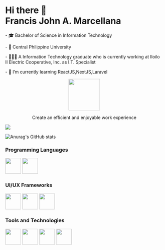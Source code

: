 <h1>Hi there 👋 
<br>Francis John A. Marcellana</h1>
<p>- 🎓 Bachelor of Science in Information Technology</p>
<p>- 🏢 Central Philippine University</p>
<p>- 👨🏻‍💻 A Information Technology graduate who is currently working at Iloilo II Electric Cooperative, Inc. as I.T. Specialist<p/>
<p>- 🌱 I’m currently learning ReactJS,NextJS,Laravel</p>

<p align="center">
  <a href="https://ant.design">
    <img width="100" src="https://gw.alipayobjects.com/zos/rmsportal/KDpgvguMpGfqaHPjicRK.svg">
  </a>
</p>
<p align="center">Create an efficient and enjoyable work experience</p>

![](https://gw.alipayobjects.com/mdn/rms_08e378/afts/img/A*zx7LTI_ECSAAAAAAAAAAAABkARQnAQ)


![Anurag's GitHub stats](https://github-readme-stats.vercel.app/api?username=francis&theme=algolia&show_icons=true)

<h3>Programming Languages</h3>
<p>
  
  <a href="https://upload.wikimedia.org/wikipedia/commons/a/a7/React-icon.svg" target="_blank"><img src="https://upload.wikimedia.org/wikipedia/commons/a/a7/React-icon.svg" height="50"></a>
   <a href="https://upload.wikimedia.org/wikipedia/commons/thumb/9/99/Unofficial_JavaScript_logo_2.svg/512px-Unofficial_JavaScript_logo_2.svg.png" target="_blank"><img src="https://upload.wikimedia.org/wikipedia/commons/thumb/9/99/Unofficial_JavaScript_logo_2.svg/512px-Unofficial_JavaScript_logo_2.svg.png" height="50"></a>
</p>
<h3>UI/UX Frameworks</h3>
<p>
   <a href="https://mdbootstrap.com/img/logo/mdb-transparent-big.png" target="_blank"><img src="https://mdbootstrap.com/img/logo/mdb-transparent-big.png" height="50"></a>
  <a href="https://upload.wikimedia.org/wikipedia/commons/thumb/b/b2/Bootstrap_logo.svg/1200px-Bootstrap_logo.svg.png" target="_blank"><img src="https://upload.wikimedia.org/wikipedia/commons/thumb/b/b2/Bootstrap_logo.svg/1200px-Bootstrap_logo.svg.png" height="50"></a>
   <a href="https://colinstodd.com/images/posts/matcss-min.png" target="_blank"><img src="https://colinstodd.com/images/posts/matcss-min.png" height="50"></a>
</p>
<h3>Tools and Technologies</h3>
<p>
   <a href="https://download.logo.wine/logo/MySQL/MySQL-Logo.wine.png" target="_blank"><img src="https://download.logo.wine/logo/MySQL/MySQL-Logo.wine.png" height="50"></a>
   <a href="https://i.pinimg.com/originals/c7/28/0c/c7280cbc0bdd4608d6c09cd89ae9c4ca.png" target="_blank"><img src="https://i.pinimg.com/originals/c7/28/0c/c7280cbc0bdd4608d6c09cd89ae9c4ca.png" height="50"></a>
   <a href="https://upload.wikimedia.org/wikipedia/commons/d/db/Npm-logo.svg" target="_blank"><img src="https://upload.wikimedia.org/wikipedia/commons/d/db/Npm-logo.svg" height="50"></a>
   <a href="https://ist.mit.edu/sites/default/files/styles/news_image_node/public/news_images/OfficeLogoOrange740.2.png?itok=7xAZzVdk" target="_blank"><img src="https://ist.mit.edu/sites/default/files/styles/news_image_node/public/news_images/OfficeLogoOrange740.2.png?itok=7xAZzVdk" height="50"></a>
</p>


